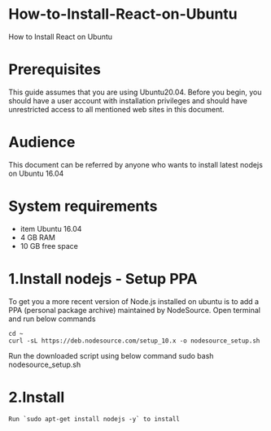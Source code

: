 # How-to-Install-React-on-Ubuntu
How to Install React on Ubuntu



# Prerequisites
This guide assumes that you are using Ubuntu20.04. Before you begin, you should have a user account with installation privileges and should have unrestricted access to all mentioned web sites in this document.

# Audience
This document can be referred by anyone who wants to install latest nodejs on Ubuntu 16.04

# System requirements
- item Ubuntu 16.04
- 4 GB RAM
- 10 GB free space  


# 1.Install nodejs - Setup PPA
To get you a more recent version of Node.js installed on ubuntu is to add a PPA (personal package archive) maintained by NodeSource. Open terminal and run below commands

     
    cd ~
    curl -sL https://deb.nodesource.com/setup_10.x -o nodesource_setup.sh


Run the downloaded script using below command
     sudo bash nodesource_setup.sh

# 2.Install 
    Run `sudo apt-get install nodejs -y` to install 

